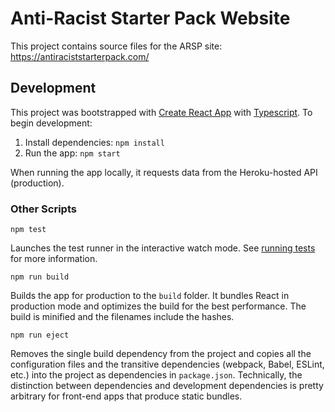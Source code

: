 # Anti-Racist Starter Pack Website

This project contains source files for the ARSP site: https://antiraciststarterpack.com/

## Development

This project was bootstrapped with [Create React App](https://github.com/facebook/create-react-app) with [Typescript](https://www.typescriptlang.org/). To begin development:

1. Install dependencies: `npm install`
2. Run the app: `npm start`

When running the app locally, it requests data from the Heroku-hosted API (production).

### Other Scripts

`npm test`

Launches the test runner in the interactive watch mode. See [running tests](https://facebook.github.io/create-react-app/docs/running-tests) for more information.

`npm run build`

Builds the app for production to the `build` folder. It bundles React in production mode and optimizes the build for the best performance. The build is minified and the filenames include the hashes.

`npm run eject`

Removes the single build dependency from the project and copies all the configuration files and the transitive dependencies (webpack, Babel, ESLint, etc.) into the project as dependencies in `package.json`. Technically, the distinction between dependencies and development dependencies is pretty arbitrary for front-end apps that produce static bundles.
